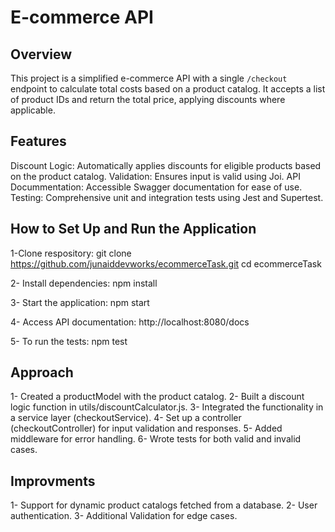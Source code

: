 # E-commerce API

## Overview
This project is a simplified e-commerce API with a single `/checkout` endpoint to calculate total costs based on a product catalog. It accepts a list of product IDs and return the total price, applying discounts where applicable.

## Features
Discount Logic: Automatically applies discounts for eligible products based on the product catalog.
Validation: Ensures input is valid using Joi.
API Docummentation: Accessible Swagger documentation for ease of use.
Testing: Comprehensive unit and integration tests using Jest and Supertest. 

## How to Set Up and Run the Application

1-Clone respository:
    git clone https://github.com/junaiddevworks/ecommerceTask.git
    cd ecommerceTask

2- Install dependencies:
    npm install

3- Start the application:
    npm start

4- Access API documentation:
    http://localhost:8080/docs

5- To run the tests:
    npm test

## Approach
1- Created a productModel with the product catalog.
2- Built a discount logic function in utils/discountCalculator.js.
3- Integrated the functionality in a service layer (checkoutService).
4- Set up a controller (checkoutController) for input validation and responses.
5- Added middleware for error handling.
6- Wrote tests for both valid and invalid cases.

## Improvments
1- Support for dynamic product catalogs fetched from a database.
2- User authentication.
3- Additional Validation for edge cases.


